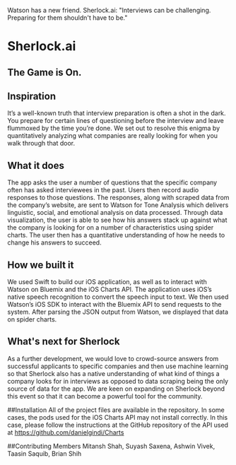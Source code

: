 Watson has a new friend. Sherlock.ai: "Interviews can be challenging. Preparing for them shouldn't have to be."

# Sherlock.ai
## The Game is On.

## Inspiration
It’s a well-known truth that interview preparation is often a shot in the dark. You prepare for certain lines of questioning before the interview and leave flummoxed by the time you’re done. We set out to resolve this enigma by quantitatively analyzing what companies are really looking for when you walk through that door.

## What it does
The app asks the user a number of questions that the specific company often has asked interviewees in the past. Users then record audio responses to those questions. The responses, along with scraped data from the company’s website, are sent to Watson for Tone Analysis which delivers linguistic, social, and emotional analysis on data processed. Through data visualization, the user is able to see how his answers stack up against what the company is looking for on a number of characteristics using spider charts. The user then has a quantitative understanding of how he needs to change his answers to succeed.

## How we built it
We used Swift to build our iOS application, as well as to interact with Watson on Bluemix and the iOS Charts API. The application uses iOS’s native speech recognition to convert the speech input to text. We then used Watson’s iOS SDK to interact with the Bluemix API to send requests to the system. After parsing the JSON output from Watson, we displayed that data on spider charts.

## What's next for Sherlock
As a further development, we would love to crowd-source answers from successful applicants to specific companies and then use machine learning so that Sherlock also has a native understanding of what kind of things a company looks for in interviews as opposed to data scraping being the only source of data for the app. We are keen on expanding on Sherlock beyond this event so that it can become a powerful tool for the community.

##Installation
All of the project files are available in the repository. In some cases, the pods used for the iOS Charts API may not install correctly. In this case, please follow the instructions at the GitHub repository of the API used at https://github.com/danielgindi/Charts

##Contributing Members
Mitansh Shah, Suyash Saxena, Ashwin Vivek, Taasin Saquib, Brian Shih
